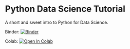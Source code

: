 # Python Data Science Tutorial

A short and sweet intro to Python for Data Science.

Binder: [![Binder](https://mybinder.org/badge_logo.svg)](https://mybinder.org/v2/gh/jaeycyril/python_ds_tutorial/master)

Colab: [![Open In Colab](https://colab.research.google.com/assets/colab-badge.svg)](https://colab.research.google.com/github/jaeycyril/python_ds_tutorial/blob/master/Tutorial.ipynb)


